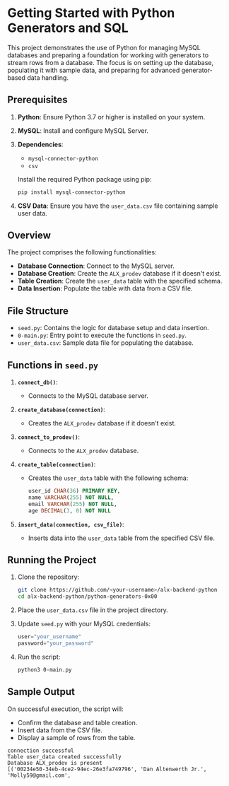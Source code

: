 # Getting Started with Python Generators and SQL

This project demonstrates the use of Python for managing MySQL databases and preparing a foundation for working with generators to stream rows from a database. The focus is on setting up the database, populating it with sample data, and preparing for advanced generator-based data handling.

## Prerequisites

1. **Python**: Ensure Python 3.7 or higher is installed on your system.
2. **MySQL**: Install and configure MySQL Server.
3. **Dependencies**:
    - `mysql-connector-python`
    - `csv`

   Install the required Python package using pip:
   ```bash
   pip install mysql-connector-python
   ```

4. **CSV Data**: Ensure you have the `user_data.csv` file containing sample user data.

## Overview

The project comprises the following functionalities:

- **Database Connection**: Connect to the MySQL server.
- **Database Creation**: Create the `ALX_prodev` database if it doesn't exist.
- **Table Creation**: Create the `user_data` table with the specified schema.
- **Data Insertion**: Populate the table with data from a CSV file.

## File Structure

- `seed.py`: Contains the logic for database setup and data insertion.
- `0-main.py`: Entry point to execute the functions in `seed.py`.
- `user_data.csv`: Sample data file for populating the database.

## Functions in `seed.py`

1. **`connect_db()`**:
   - Connects to the MySQL database server.

2. **`create_database(connection)`**:
   - Creates the `ALX_prodev` database if it doesn't exist.

3. **`connect_to_prodev()`**:
   - Connects to the `ALX_prodev` database.

4. **`create_table(connection)`**:
   - Creates the `user_data` table with the following schema:
     ```sql
     user_id CHAR(36) PRIMARY KEY,
     name VARCHAR(255) NOT NULL,
     email VARCHAR(255) NOT NULL,
     age DECIMAL(3, 0) NOT NULL
     ```

5. **`insert_data(connection, csv_file)`**:
   - Inserts data into the `user_data` table from the specified CSV file.

## Running the Project

1. Clone the repository:
   ```bash
   git clone https://github.com/<your-username>/alx-backend-python
   cd alx-backend-python/python-generators-0x00
   ```

2. Place the `user_data.csv` file in the project directory.

3. Update `seed.py` with your MySQL credentials:
   ```python
   user="your_username"
   password="your_password"
   ```

4. Run the script:
   ```bash
   python3 0-main.py
   ```

## Sample Output

On successful execution, the script will:
- Confirm the database and table creation.
- Insert data from the CSV file.
- Display a sample of rows from the table.

```plaintext
connection successful
Table user_data created successfully
Database ALX_prodev is present
[('00234e50-34eb-4ce2-94ec-26e3fa749796', 'Dan Altenwerth Jr.', 'Molly59@gmail.com',
